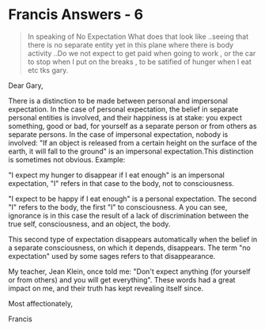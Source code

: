 # Francis Answers - 6

>In speaking of No Expectation What does that look like ..seeing that there is no separate entity yet in this plane where there is body activity ..Do we not expect to get paid when going to work , or the car to stop when I put on the breaks , to be satified of hunger when I eat etc tks gary.

Dear Gary,

There is a distinction to be made between personal and impersonal expectation. In the case of personal expectation, the belief in separate personal entities is involved, and their happiness is at stake: you expect something, good or bad, for yourself as a separate person or from others as separate persons. In the case of impersonal expectation, nobody is involved: "If an object is released from a certain height on the surface of the earth, it will fall to the ground" is an impersonal expectation.This distinction is sometimes not obvious. Example:

"I expect my hunger to disappear if I eat enough" is an impersonal expectation, "I" refers in that case to the body, not to consciousness.

"I expect to be happy if I eat enough" is a personal expectation. The second "I" refers to the body, the first "I" to consciousness. A you can see, ignorance is in this case the result of a lack of discrimination between the true self, consciousness, and an object, the body.

This second type of expectation disappears automatically when the belief in a separate consciousness, on which it depends, disappears. The term "no expectation" used by some sages refers to that disappearance.

My teacher, Jean Klein, once told me: "Don't expect anything (for yourself or from others) and you will get everything". These words had a great impact on me, and their truth has kept revealing itself since.

Most affectionately,

Francis